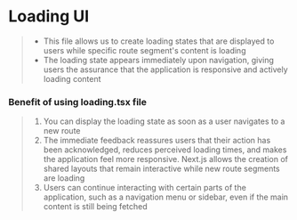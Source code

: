 # Loading UI
> - This file allows us to create loading states that are displayed to users while
specific route segment's content is loading
> - The loading state appears immediately upon navigation, giving users the
assurance that the application is responsive and actively loading content

### Benefit of using loading.tsx file

> 1. You can display the loading state as soon as a user navigates to a new route
> 2. The immediate feedback reassures users that their action has been
acknowledged, reduces perceived loading times, and makes the application
feel more responsive.
Next.js allows the creation of shared layouts that remain interactive while new
route segments are loading
> 3. Users can continue interacting with certain parts of the application, such as a
navigation menu or sidebar, even if the main content is still being fetched

